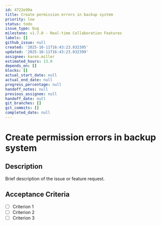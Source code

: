 ```yaml
---
id: 4722e99a
title: Create permission errors in backup system
priority: low
status: todo
issue_type: bug
milestone: v1.7.0 - Real-time Collaboration Features
labels: []
github_issue: null
created: '2025-10-11T16:43:23.032395'
updated: '2025-10-11T16:43:23.032399'
assignee: karen.miller
estimated_hours: 13.0
depends_on: []
blocks: []
actual_start_date: null
actual_end_date: null
progress_percentage: null
handoff_notes: null
previous_assignee: null
handoff_date: null
git_branches: []
git_commits: []
completed_date: null
---
```


# Create permission errors in backup system

## Description

Brief description of the issue or feature request.

## Acceptance Criteria

- [ ] Criterion 1
- [ ] Criterion 2
- [ ] Criterion 3